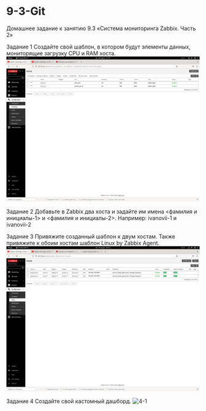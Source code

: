# 9-3-Git

Домашнее задание к занятию 9.3 «Система мониторинга Zabbix. Часть 2»

Задание 1
Создайте свой шаблон, в котором будут элементы данных, мониторящие загрузку CPU и RAM хоста.
![1-1](https://github.com/SG-netology/9-3-Git/blob/main/1-1.png)

Задание 2
Добавьте в Zabbix два хоста и задайте им имена <фамилия и инициалы-1> и <фамилия и инициалы-2>. Например: ivanovii-1 и ivanovii-2

Задание 3
Привяжите созданный шаблон к двум хостам. Также привяжите к обоим хостам шаблон Linux by Zabbix Agent.
![3-1](https://github.com/SG-netology/9-3-Git/blob/main/3-1.png)

Задание 4
Создайте свой кастомный дашборд.
![4-1](https://github.com/SG-netology/9-2-Git/blob/main/4-1.png)


















































